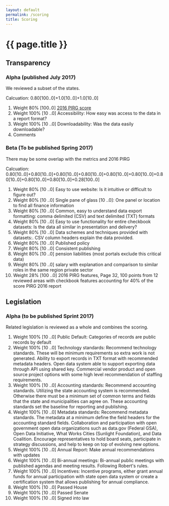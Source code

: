 ```yaml
---
layout: default
permalink: /scoring
title: Scoring
---
```


# {{ page.title }}

## Transparency
### Alpha (published July 2017)
We reviewed a subset of the states.

Calcuation: 0.80[100..0]+1.0[10..0]+1.0[10..0]
1. Weight 80% [100..0] <a target="_blank" href="https://uspirgedfund.org/reports/usp/following-money-2016-0">2016 PIRG score</a> 
1. Weight 100% [10 ..0] Accessibility: How easy was access to the data in a report format?
1. Weight 100% [10 ..0] Downloadability: Was the data easily downloadable?
1. Comments

### Beta (To be published Spring 2017)
There may be some overlap with the metrics and 2016 PIRG

Calcuation: 0.80[10..0]+0.80[10..0]+0.80[10..0]+0.80[10..0]+0.80[10..0]+0.80[10..0]+0.80[10..0]+0.80[10..0]+0.80[10..0]+0.28[100..0]
1. Weight 80% [10 ..0] Easy to use website: Is it intuitive or difficult to figure out?
1. Weight 80% [10 ..0] Single pane of glass [10 ..0]: One panel or location to find all finance information
1. Weight 80% [10 ..0] Common, easy to understand data export formatting: comma delimited (CSV) and text delimited (TXT) formats
1. Weight 80% [10 ..0] Easy to use functionality for entire checkbook datasets: Is the data all similar in presentation and delivery?
1. Weight 80% [10 ..0] Data schemes and techniques provided with datasets:. CSV column headers explain the data provided.
1. Weight 80% [10 ..0] Published policy
1. Weight 80% [10 ..0] Consistent publishing
1. Weight 80% [10 ..0] pension liabilities (most portals exclude this critical data)
1. Weight 80% [10 ..0] salary with explanation and comparison to similar roles in the same region private sector
1. Weight 28% [100 ..0] 2016 PIRG features, Page 32, 100 points from 12 reviewed areas with checkbook features accounting for 40% of the score PIRG 2016 report

## Legislation
### Alpha (to be published Sprint 2017)
Related legislation is reviewed as a whole and combines the scoring.
1. Weight 100% [10 ..0] Public Default: Categories of records are public records by default
1. Weight 100% [10 ..0] Technology standards: Recommend technology standards. These will be minimum requirements so extra work is not generated. Ability to export records in TXT format with recommended metadata headers. Open data system able to support exporting data through API using shared key. Commercial vendor product and open source project options with some high level recommendation of staffing requirements.
1. Weight 100% [10 ..0] Accounting standards: Recommend accounting standards. Utilizing the state accounting system is recommended. Otherwise there must be a minimum set of common terms and fields that the state and municipalities can agree on. These accounting standards set the baseline for reporting and publishing.
1. Weight 100% [10 ..0] Metadata standards: Recommend metadata standards. The metadata at a minimum define the field headers for the accounting standard fields. Collaboration and participation with open government open data organizations such as data.gov (Federal GSA), Open Data Initiative, What Works Cities (Sunlight Foundation), and Data Coalition. Encourage representatives to hold board seats, participate in strategy discussions, and help to keep on top of evolving new options.
1. Weight 100% [10 ..0] Annual Report: Make annual recommendations with updates
1. Weight 100% [10 ..0] Bi-annual meetings: Bi-annual public meetings with published agendas and meeting results. Following Robert's rules.
1. Weight 100% [10 ..0] Incentives: Incentive programs, either grant annual funds for annual participation with state open data system or create a certification system that allows publishing for annual compliance.
1. Weight 100% [10 ..0] Passed House
1. Weight 100% [10 ..0] Passed Senate
1. Weight 100% [10 ..0] Signed into law
